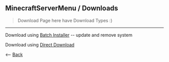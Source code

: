 ## MinecraftServerMenu / Downloads

> Download Page here have Download Types :)

---

<p>Download using <a href="WebSiteStorage/Downloads/Minecraft_Server_Menu_Installer.bat">Batch Installer</a> -- update and remove system</p>

<p>Download using <a href="WebSiteStorage/Downloads/Minecraft_Java_Server.bat">Direct Download</a></p>

<p><-- <a href=".">Back</a></p>
